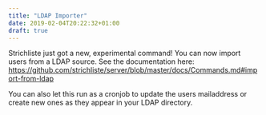 ```yaml
---
title: "LDAP Importer"
date: 2019-02-04T20:22:32+01:00
draft: true
---
```


Strichliste just got a new, experimental command! You can now import users from a LDAP source. 
See the documentation here: https://github.com/strichliste/server/blob/master/docs/Commands.md#import-from-ldap

You can also let this run as a cronjob to update the users mailaddress or create new ones as they appear in your LDAP directory.

